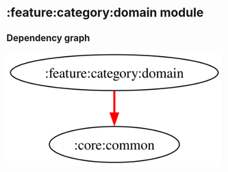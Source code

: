 # :feature:category:domain module
## Dependency graph
![Dependency graph](../../../docs/images/graphs/dep_graph_feature_category_domain.svg)
